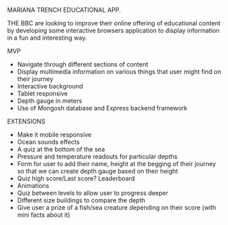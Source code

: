 MARIANA TRENCH EDUCATIONAL APP.

THE BBC are looking to improve their online offering of educational content by developing some interactive browsers application to display information in a fun and interesting way. 

MVP

* Navigate through different sections of content
* Display multimedia information on various things that user might find on their journey
* Interactive background
* Tablet responsive
* Depth gauge in meters
* Use of Mongosh database and Express backend framework


EXTENSIONS

* Make it mobile responsive
* Ocean sounds effects
* A quiz at the bottom of the sea
* Pressure and temperature readouts for particular depths
* Form for user to add their name, height at the begging of their journey so that we can create depth gauge based on their height
* Quiz high score/Last score? Leaderboard
* Animations
* Quiz between levels to allow user to progress deeper
* Different size buildings to compare the depth
* Give user a prize of a fish/sea creature depending on their score (with mini facts about it)